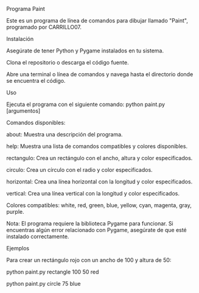 Programa Paint

Este es un programa de línea de comandos para dibujar llamado "Paint", programado por CARRILLO07.

Instalación

Asegúrate de tener Python y Pygame instalados en tu sistema.

Clona el repositorio o descarga el código fuente.

Abre una terminal o línea de comandos y navega hasta el directorio donde se encuentra el código.

Uso
  
Ejecuta el programa con el siguiente comando:
python paint.py <comando> [argumentos]

  Comandos disponibles:

  about: Muestra una descripción del programa.

  help: Muestra una lista de comandos compatibles y colores disponibles.

  rectangulo: Crea un rectángulo con el ancho, altura y color especificados.

  circulo: Crea un círculo con el radio y color especificados.

  horizontal: Crea una línea horizontal con la longitud y color especificados.

  vertical: Crea una línea vertical con la longitud y color especificados.

  Colores compatibles: white, red, green, blue, yellow, cyan, magenta, gray, purple.

Nota: El programa requiere la biblioteca Pygame para funcionar. Si encuentras algún error relacionado con Pygame, asegúrate de que esté instalado correctamente.

  Ejemplos

  Para crear un rectángulo rojo con un ancho de 100 y altura de 50:
 
  python paint.py rectangle 100 50 red
 
  python paint.py circle 75 blue
